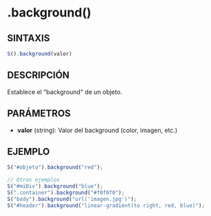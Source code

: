 # .background()

## SINTAXIS
```javascript
S().background(valor)
```

## DESCRIPCIÓN
Establece el "background" de un objeto.

## PARÁMETROS
- **valor** (string): Valor del background (color, imagen, etc.)

## EJEMPLO
```javascript
S("#objeto").background("red");

// Otros ejemplos
S("#miDiv").background("blue");
S(".container").background("#f0f0f0");
S("body").background("url('imagen.jpg')");
S("#header").background("linear-gradient(to right, red, blue)");
```